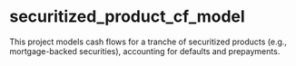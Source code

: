 # securitized_product_cf_model
This project models cash flows for a tranche of securitized products (e.g., mortgage-backed securities), accounting for defaults and prepayments.
